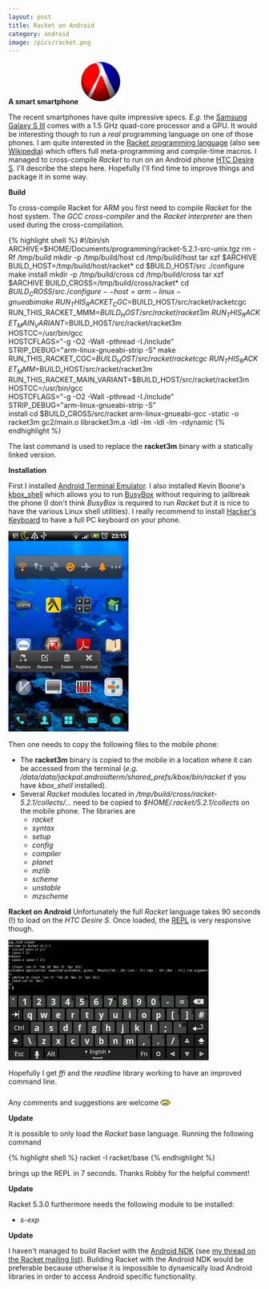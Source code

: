 ```yaml
---
layout: post
title: Racket on Android
category: android
image: /pics/racket.png
---
```


**A smart smartphone**
<span class="right"><a href="http://racket-lang.org/"><img src="/pics/racket.png" width="88" alt=""/></a></span>

The recent smartphones have quite impressive specs. *E.g.* the [Samsung Galaxy S III][1] comes with a 1.5 GHz quad-core processor and a GPU. It would be interesting though to run a *real* programming language on one of those phones. I am quite interested in the [Racket programming language][3] (also see [Wikipedia][4]) which offers full meta-programming and compile-time macros. I managed to cross-compile *Racket* to run on an Android phone [HTC Desire S][8]. I'll describe the steps here. Hopefully I'll find time to improve things and package it in some way.

**Build**

To cross-compile Racket for ARM you first need to compile *Racket* for the host system. The *GCC cross-compiler* and the *Racket interpreter* are then used during the cross-compilation.

{% highlight shell %}
#!/bin/sh
ARCHIVE=$HOME/Documents/programming/racket-5.2.1-src-unix.tgz
rm -Rf /tmp/build
mkdir -p /tmp/build/host
cd /tmp/build/host
tar xzf $ARCHIVE
BUILD_HOST=/tmp/build/host/racket*
cd $BUILD_HOST/src
./configure
make install
mkdir -p /tmp/build/cross
cd /tmp/build/cross
tar xzf $ARCHIVE
BUILD_CROSS=/tmp/build/cross/racket*
cd $BUILD_CROSS/src
./configure --host=arm-linux-gnueabi
make \
  RUN_THIS_RACKET_CGC=$BUILD_HOST/src/racket/racketcgc \
  RUN_THIS_RACKET_MMM=$BUILD_HOST/src/racket/racket3m \
  RUN_THIS_RACKET_MAIN_VARIANT=$BUILD_HOST/src/racket/racket3m \
  HOSTCC=/usr/bin/gcc \
  HOSTCFLAGS="-g -O2 -Wall -pthread -I./include" \
  STRIP_DEBUG="arm-linux-gnueabi-strip -S" 
make \
  RUN_THIS_RACKET_CGC=$BUILD_HOST/src/racket/racketcgc \
  RUN_THIS_RACKET_MMM=$BUILD_HOST/src/racket/racket3m \
  RUN_THIS_RACKET_MAIN_VARIANT=$BUILD_HOST/src/racket/racket3m \
  HOSTCC=/usr/bin/gcc \
  HOSTCFLAGS="-g -O2 -Wall -pthread -I./include" \
  STRIP_DEBUG="arm-linux-gnueabi-strip -S" \
  install
cd $BUILD_CROSS/src/racket
arm-linux-gnueabi-gcc -static -o racket3m  gc2/main.o libracket3m.a  -ldl -lm  -ldl -lm -rdynamic
{% endhighlight %}

The last command is used to replace the **racket3m** binary with a statically linked version.

**Installation**

First I installed [Android Terminal Emulator][5]. I also installed Kevin Boone's [kbox_shell][6] which allows you to run [BusyBox][7] without requiring to jailbreak the phone (I don't think *BusyBox* is required to run *Racket* but it is nice to have the various Linux shell utilities). I really recommend to install [Hacker's Keyboard][9] to have a full PC keyboard on your phone.

<span class="center"><a href="/pics/androidterm.jpg"><img src="/pics/androidterm.jpg" width="240" alt="Android Terminal Emulator"/></a></span>

Then one needs to copy the following files to the mobile phone:

* The **racket3m** binary is copied to the mobile in a location where it can be accessed from the terminal (*e.g.* */data/data/jackpal.androidterm/shared_prefs/kbox/bin/racket* if you have *kbox_shell* installed).
* Several *Racket* modules located in */tmp/build/cross/racket-5.2.1/collects/...* need to be copied to *$HOME/.racket/5.2.1/collects* on the mobile phone. The libraries are
  * *racket*
  * *syntax*
  * *setup*
  * *config*
  * *compiler*
  * *planet*
  * *mzlib*
  * *scheme*
  * *unstable*
  * *mzscheme*

**Racket on Android**
Unfortunately the full *Racket* language takes 90 seconds (!) to load on the *HTC Desire S*. Once loaded, the [REPL][10] is very responsive though.

<span class="center"><a href="/pics/androidracket.png"><img src="/pics/androidracket.png" width="400" alt="Racket interpreter running on Android"/></a></span>

Hopefully I get *ffi* and the *readline* library working to have an improved command line.

Any comments and suggestions are welcome <img src="/pics/bounce.gif" width="19" alt=""/>

**Update**

It is possible to only load the *Racket* base language. Running the following command

{% highlight shell %}
racket -I racket/base
{% endhighlight %}

brings up the REPL in 7 seconds. Thanks Robby for the helpful comment!

**Update**

Racket 5.3.0 furthermore needs the following module to be installed:

  * *s-exp* 

**Update**

I haven't managed to build Racket with the [Android NDK][11] (see [my thread on the Racket mailing list][12]). Building Racket with the Android NDK would be preferable because otherwise it is impossible to dynamically load Android libraries in order to access Android specific functionality.

[1]: http://www.amazon.co.uk/gp/product/B0080DJ6C2/ref=as_li_ss_tl?ie=UTF8&tag=wedesoft-21&linkCode=as2&camp=1634&creative=19450&creativeASIN=B0080DJ6C2
[2]: http://www.icg.tugraz.at/project/studierstube
[3]: http://racket-lang.org/
[4]: http://en.wikipedia.org/wiki/Racket_%28programming_language%29
[5]: https://play.google.com/store/apps/details?id=jackpal.androidterm
[6]: http://kevinboone.net/android_nonroot.html
[7]: http://www.busybox.net/
[8]: http://www.amazon.co.uk/gp/product/B004NNU9YM/ref=as_li_ss_tl?ie=UTF8&camp=1634&creative=19450&creativeASIN=B004NNU9YM&linkCode=as2&tag=wedesoft-21
[9]: https://play.google.com/store/apps/details?id=org.pocketworkstation.pckeyboard
[10]: http://en.wikipedia.org/wiki/Read-eval-print_loop
[11]: http://developer.android.com/tools/sdk/ndk/index.html
[12]: http://lists.racket-lang.org/dev/archive/2012-August/010311.html
